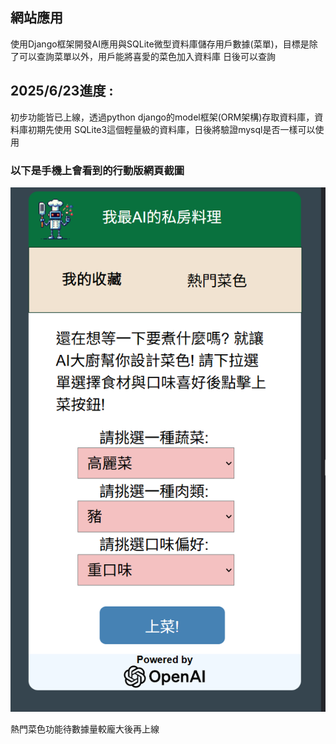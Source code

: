 
<h2>網站應用</h2>
使用Django框架開發AI應用與SQLite微型資料庫儲存用戶數據(菜單)，目標是除了可以查詢菜單以外，用戶能將喜愛的菜色加入資料庫
日後可以查詢

<h2>2025/6/23進度 :</h2>
初步功能皆已上線，透過python django的model框架(ORM架構)存取資料庫，資料庫初期先使用
SQLite3這個輕量級的資料庫，日後將驗證mysql是否一樣可以使用<br>
<h3>以下是手機上會看到的行動版網頁截圖</h3>

![image](ai_chef_mobile_dev.png)

熱門菜色功能待數據量較龐大後再上線


